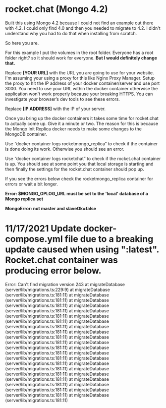 # rocket.chat (Mongo 4.2)

Built this using Mongo 4.2 because I could not find an example out there with 4.2. I could only find 4.0 and then you needed to migrate to 4.2. I didn't understand why you had to do that when installing from scratch.

So here you are.

For this example I put the volumes in the root folder. Everyone has a root folder right? so it should work for everyone. **But I would definitely change that.**

Replace **[YOUR URL]** with the URL you are going to use for your website. I'm assuming your using a proxy for this like Nginx Proxy Manager. Setup the proxy to hit the IP address of your docker container/server and use port 3000. You need to use your URL within the docker container otherwise the application won't work properly because your breaking HTTPS. You can investigate your browser’s dev tools to see these errors.

Replace **[IP ADDRESS]** with the IP of your server.

Once you bring up the docker containers it takes some time for rocket.chat to actually come up. Give it a minute or two. The reason for this is because the Mongo Init Replica docker needs to make some changes to the MongoDB container.

Use “docker container logs rocketmongo_replica” to check if the container is done doing its work. Otherwise you should see an error.

Use “docker container logs rocketchat” to check if the rocket.chat container is up. You should see at some point you that local storage is starting and then finally the settings for the rocket.chat container should pop up.

If you see the errors below check the rocketmongo_replica container for errors or wait a bit longer.

**Error: $MONGO_OPLOG_URL must be set to the 'local' database of a Mongo replica set**

**MongoError: not master and slaveOk=false**

# 11/17/2021 Update docker-compose.yml file due to a breaking update caused when using ":latest". Rocket.chat container was producing error below.
Error: Can't find migration version 243
    at migrateDatabase (server/lib/migrations.ts:229:9)
    at migrateDatabase (server/lib/migrations.ts:181:11)
    at migrateDatabase (server/lib/migrations.ts:181:11)
    at migrateDatabase (server/lib/migrations.ts:181:11)
    at migrateDatabase (server/lib/migrations.ts:181:11)
    at migrateDatabase (server/lib/migrations.ts:181:11)
    at migrateDatabase (server/lib/migrations.ts:181:11)
    at migrateDatabase (server/lib/migrations.ts:181:11)
    at migrateDatabase (server/lib/migrations.ts:181:11)
    at migrateDatabase (server/lib/migrations.ts:181:11)
    at migrateDatabase (server/lib/migrations.ts:181:11)
    at migrateDatabase (server/lib/migrations.ts:181:11)
    at migrateDatabase (server/lib/migrations.ts:181:11)
    at migrateDatabase (server/lib/migrations.ts:181:11)
    at migrateDatabase (server/lib/migrations.ts:181:11)
    at migrateDatabase (server/lib/migrations.ts:181:11)
    at migrateDatabase (server/lib/migrations.ts:181:11)
    at migrateDatabase (server/lib/migrations.ts:181:11)
    at migrateDatabase (server/lib/migrations.ts:181:11)
    at migrateDatabase (server/lib/migrations.ts:181:11)
    at migrateDatabase (server/lib/migrations.ts:181:11)
    at migrateDatabase (server/lib/migrations.ts:181:11)
